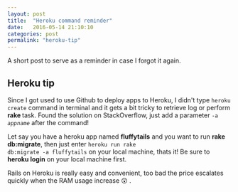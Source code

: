 ```yaml
---
layout: post
title:  "Heroku command reminder"
date:   2016-05-14 21:10:10
categories: post
permalink: "heroku-tip"
---
```


A short post to serve as a reminder in case I forgot it again.

## Heroku tip
Since I got used to use Github to deploy apps to Heroku, I didn't type <code>heroku create</code> command in terminal and it gets a bit tricky to retrieve log or perform <b> rake </b> task. Found the solution on StackOverflow, just add a parameter <code>-a <i>appname</i></code> after the command!  

Let say you have a heroku app named <b>fluffytails</b> and you want to run <b>rake db:migrate</b>, then just enter <code>heroku run rake db:migrate -a fluffytails</code> on your local machine, thats it! Be sure to <b>heroku login</b> on your local machine first.

Rails on Heroku is really easy and convenient, too bad the price escalates quickly when the RAM usage increase 😲 .